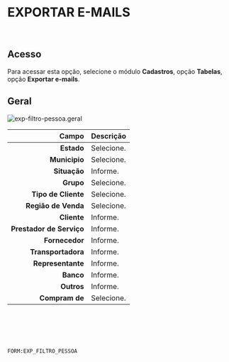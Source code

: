 # EXPORTAR E-MAILS
<br>

## Acesso
Para acessar esta opção, selecione o módulo **Cadastros**, opção **Tabelas**, opção **Exportar e-mails**.
<br>

## Geral
![exp-filtro-pessoa.geral](https://raw.githubusercontent.com/netforcews/docs-siscom/master/cadastros/imagens/exp-filtro-pessoa.geral.png)

Campo | Descrição
--:|---
**Estado** | Selecione.
**Municipio** | Selecione.
**Situação** | Informe.
**Grupo** | Selecione.
**Tipo de Cliente** | Selecione.
**Região de Venda** | Selecione.
**Cliente** | Informe.
**Prestador de Serviço** | Informe.
**Fornecedor** | Informe.
**Transportadora** | Informe.
**Representante** | Informe.
**Banco** | Informe.
**Outros** | Informe.
**Compram de** | Selecione.
<br>
<br>
<br>
<br>

```FORM:EXP_FILTRO_PESSOA```
